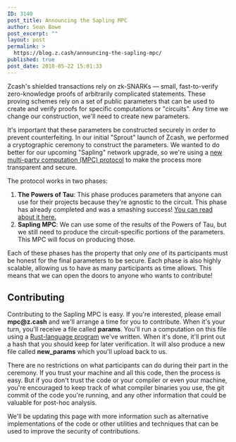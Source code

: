 ```yaml
---
ID: 3140
post_title: Announcing the Sapling MPC
author: Sean Bowe
post_excerpt: ""
layout: post
permalink: >
  https://blog.z.cash/announcing-the-sapling-mpc/
published: true
post_date: 2018-05-22 15:01:33
---
```

Zcash's shielded transactions rely on zk-SNARKs <span class="ILfuVd yZ8quc">— small, fast-to-verify zero-knowledge proofs of arbitrarily complicated statements. These proving schemes rely on a set of public parameters that can be used to create and verify proofs for specific computations or "circuits". Any time we change our construction, we'll need to create new parameters.</span>

It's important that these parameters be constructed securely in order to prevent counterfeiting. In our initial "Sprout" launch of Zcash, we performed a cryptographic ceremony to construct the parameters. We wanted to do better for our upcoming "Sapling" network upgrade, so we're using a <a href="https://eprint.iacr.org/2017/1050">new multi-party computation (MPC) protocol</a> to make the process more transparent and secure.

The protocol works in two phases:
<ol>
 	<li><strong>The Powers of Tau</strong>: This phase produces parameters that anyone can use for their projects because they're agnostic to the circuit. This phase has already completed and was a smashing success! <a href="https://z.cash.foundation//blog/conclusion-of-powers-of-tau/">You can read about it here.</a></li>
 	<li><strong>Sapling MPC</strong>: We can use some of the results of the Powers of Tau, but we still need to produce the circuit-specific portions of the parameters. This MPC will focus on producing those.</li>
</ol>
Each of these phases has the property that only <em>one</em> of its participants must be honest for the final parameters to be secure. Each phase is also highly scalable, allowing us to have as many participants as time allows. This means that we can open the doors to anyone who wants to contribute!
<h2>Contributing</h2>
Contributing to the Sapling MPC is easy. If you're interested, please email <strong>mpc@z.cash</strong> and we'll arrange a time for you to contribute. When it's your turn, you'll receive a file called <strong>params</strong>. You'll run a computation on this file using a <a href="https://github.com/zcash-hackworks/sapling-mpc">Rust-language program</a> we've written. When it's done, it'll print out a hash that you should keep for later verification. It will also produce a new file called <strong>new_params</strong> which you'll upload back to us.

There are no restrictions on what participants can do during their part in the ceremony. If you trust your machine and all this code, then the process is easy. But if you don't trust the code or your compiler or even your machine, you're encouraged to keep track of what compiler binaries you use, the git commit of the code you're running, and any other information that could be valuable for post-hoc analysis.

We'll be updating this page with more information such as alternative implementations of the code or other utilities and techniques that can be used to improve the security of contributions.